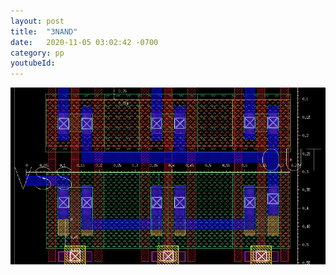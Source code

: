 ```yaml
---
layout: post
title:  "3NAND"
date:   2020-11-05 03:02:42 -0700
category: pp
youtubeId: 
---
```


![3NAND](/assets/images/prj_3NAND.png)
